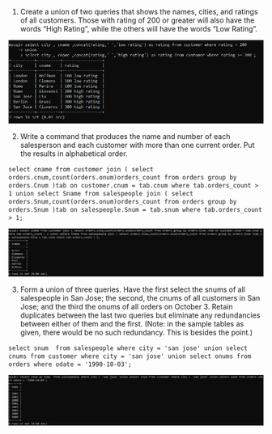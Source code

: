1) Create a union of two queries that shows the names, cities, and ratings of all customers. Those with rating of 200 or greater will also have the words “High Rating”, while the others will have the words “Low Rating”.

![Assignment13](image-41.png)

2) Write a command that produces the name and number of each salesperson and each customer with more than one current order. Put the results in alphabetical order.
```
select cname from customer join ( select orders.cnum,count(orders.onum)orders_count from orders group by orders.Cnum )tab on customer.cnum = tab.cnum where tab.orders_count > 1 union select Sname from salespeople join ( select orders.Snum,count(orders.onum)orders_count from orders group by orders.Snum )tab on salespeople.Snum = tab.snum where tab.orders_count > 1; 
```

![Assignment13](image-42.png)

3) Form a union of three queries. Have the first select the snums of all salespeople in San Jose; the second, the cnums of all customers in San Jose; and the third the onums of all orders on October 3. Retain duplicates between the last two queries but eliminate any redundancies between either of them and the first.
(Note: in the sample tables as given, there would be no such redundancy. This is besides the point.)

```
select snum  from salespeople where city = 'san jose' union select cnums from customer where city = 'san jose' union select onums from orders where odate = '1990-10-03';
```

![Assignment13](image-43.png)